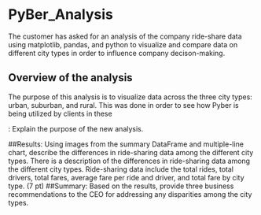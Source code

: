 # PyBer_Analysis
The customer has asked for an analysis of the company ride-share data using matplotlib, pandas, and python to visualize and compare data on different city types in order to influence company decison-making. 

## Overview of the analysis

The purpose of this analysis is to visualize data across the three city types: urban, suburban, and rural. This was done in order to see how Pyber is being utilized by clients in these 

: Explain the purpose of the new analysis.

##Results: Using images from the summary DataFrame and multiple-line chart, describe the differences in ride-sharing data among the different city types.
There is a description of the differences in ride-sharing data among the different city types. Ride-sharing data include the total rides, total drivers, total fares, average fare per ride and driver, and total fare by city type. (7 pt)
##Summary: Based on the results, provide three business recommendations to the CEO for addressing any disparities among the city types.

